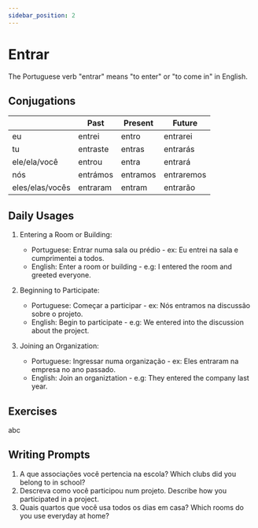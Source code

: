 ```yaml
---
sidebar_position: 2
---
```


# Entrar

The Portuguese verb "entrar" means "to enter" or "to come in" in English.

## Conjugations

|                 | Past     | Present  | Future     |
| --------------- | -------- | -------- | ---------- |
| eu              | entrei   | entro    | entrarei   |
| tu              | entraste | entras   | entrarás   |
| ele/ela/você    | entrou   | entra    | entrará    |
| nós             | entrámos | entramos | entraremos |
| eles/elas/vocês | entraram | entram   | entrarão   |

## Daily Usages

1. Entering a Room or Building:

   - Portuguese: Entrar numa sala ou prédio - ex: Eu entrei na sala e cumprimentei a todos.
   - English: Enter a room or building - e.g: I entered the room and greeted everyone.

2. Beginning to Participate:

   - Portuguese: Começar a participar - ex: Nós entramos na discussão sobre o projeto.
   - English: Begin to participate - e.g: We entered into the discussion about the project.

3. Joining an Organization:

   - Portuguese: Ingressar numa organização - ex: Eles entraram na empresa no ano passado.
   - English: Join an organiztation - e.g: They entered the company last year.

## Exercises

abc

## Writing Prompts

1. A que associações você pertencia na escola? Which clubs did you belong to in school?
2. Descreva como você participou num projeto. Describe how you participated in a project.
3. Quais quartos que você usa todos os dias em casa? Which rooms do you use everyday at home?
